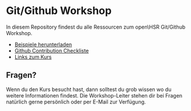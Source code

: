 # Git/Github Workshop
In diesem Repository findest du alle Ressourcen zum open\HSR Git/Github Workshop.

* [Beispiele herunterladen](https://raw.githubusercontent.com/openhsr/git-github-workshop/master/examples/git-github-workshop.zip)
* [Github Contribution Checkliste](admin/github-contribution-checkliste.md)
* [Links zum Kurs](admin/links.md)

## Fragen?
Wenn du den Kurs besucht hast, dann solltest du grob wissen wo du weitere Informationen findest.
Die Workshop-Leiter stehen dir bei Fragen natürlich gerne persönlich oder per E-Mail zur Verfügung.
